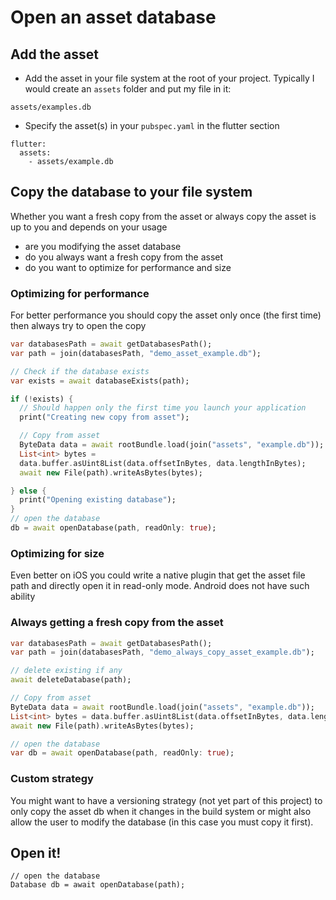 # Open an asset database

## Add the asset

* Add the asset in your file system at the root of your project. Typically 
I would create an `assets` folder and put my file in it:
````
assets/examples.db
````

* Specify the asset(s) in your `pubspec.yaml` in the flutter section
````
flutter:
  assets:
    - assets/example.db
````

## Copy the database to your file system

Whether you want a fresh copy from the asset or always copy the asset is up to
you and depends on your usage
* are you modifying the asset database
* do you always want a fresh copy from the asset
* do you want to optimize for performance and size


### Optimizing for performance

For better performance you should copy the asset only once (the first time) then
always try to open the copy

```dart
var databasesPath = await getDatabasesPath();
var path = join(databasesPath, "demo_asset_example.db");

// Check if the database exists
var exists = await databaseExists(path);

if (!exists) {
  // Should happen only the first time you launch your application
  print("Creating new copy from asset");

  // Copy from asset
  ByteData data = await rootBundle.load(join("assets", "example.db"));
  List<int> bytes =
  data.buffer.asUint8List(data.offsetInBytes, data.lengthInBytes);
  await new File(path).writeAsBytes(bytes);

} else {
  print("Opening existing database");
}
// open the database
db = await openDatabase(path, readOnly: true);

```

### Optimizing for size

Even better on iOS you could write a native plugin that get the asset file path
and directly open it in read-only mode. Android does not have such ability

### Always getting a fresh copy from the asset

```dart
var databasesPath = await getDatabasesPath();
var path = join(databasesPath, "demo_always_copy_asset_example.db");

// delete existing if any
await deleteDatabase(path);

// Copy from asset
ByteData data = await rootBundle.load(join("assets", "example.db"));
List<int> bytes = data.buffer.asUint8List(data.offsetInBytes, data.lengthInBytes);
await new File(path).writeAsBytes(bytes);

// open the database
var db = await openDatabase(path, readOnly: true);
```

### Custom strategy

You might want to have a versioning strategy (not yet part of this project) to only copy the asset db when
it changes in the build system or might also allow the user to modify the database (in this case you must copy it
first).

## Open it!
````
// open the database
Database db = await openDatabase(path);
````

